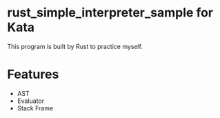 # rust_simple_interpreter_sample for Kata
This program is built by Rust to practice myself.

# Features
- AST
- Evaluator
- Stack Frame
